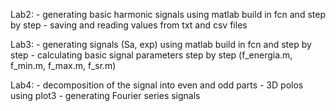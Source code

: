 Lab2:
    - generating basic harmonic signals using matlab build in fcn and step by step
    - saving and reading values from txt and csv files 

Lab3: 
    - generating signals (Sa, exp) using matlab build in fcn and step by step
    - calculating basic signal parameters step by step (f_energia.m, f_min.m, f_max.m, f_sr.m)

Lab4: 
    - decomposition of the signal into even and odd parts 
    - 3D polos using plot3 
    - generating Fourier series signals 
